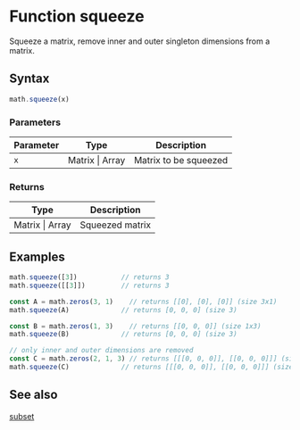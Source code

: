 <!-- Note: This file is automatically generated from source code comments. Changes made in this file will be overridden. -->

# Function squeeze

Squeeze a matrix, remove inner and outer singleton dimensions from a matrix.


## Syntax

```js
math.squeeze(x)
```

### Parameters

Parameter | Type | Description
--------- | ---- | -----------
`x` | Matrix &#124; Array | Matrix to be squeezed

### Returns

Type | Description
---- | -----------
Matrix &#124; Array | Squeezed matrix


## Examples

```js
math.squeeze([3])           // returns 3
math.squeeze([[3]])         // returns 3

const A = math.zeros(3, 1)    // returns [[0], [0], [0]] (size 3x1)
math.squeeze(A)             // returns [0, 0, 0] (size 3)

const B = math.zeros(1, 3)    // returns [[0, 0, 0]] (size 1x3)
math.squeeze(B)             // returns [0, 0, 0] (size 3)

// only inner and outer dimensions are removed
const C = math.zeros(2, 1, 3) // returns [[[0, 0, 0]], [[0, 0, 0]]] (size 2x1x3)
math.squeeze(C)             // returns [[[0, 0, 0]], [[0, 0, 0]]] (size 2x1x3)
```


## See also

[subset](subset.md)
